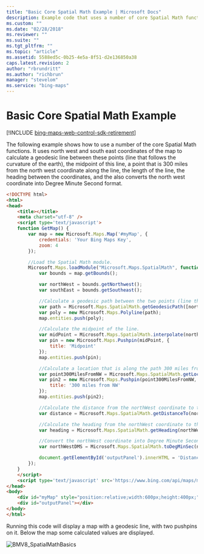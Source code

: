 ```yaml
---
title: "Basic Core Spatial Math Example | Microsoft Docs"
description: Example code that uses a number of core Spatial Math functions to calculate a geodesic line between points, following the curvature of the earth, and then also converts the northwest coordinate into Degree Minute Second format.
ms.custom: ""
ms.date: "02/28/2018"
ms.reviewer: ""
ms.suite: ""
ms.tgt_pltfrm: ""
ms.topic: "article"
ms.assetid: 5588ed5c-0b25-4e5a-8f51-d2e136850a38
caps.latest.revision: 2
author: "rbrundritt"
ms.author: "richbrun"
manager: "stevelom"
ms.service: "bing-maps"
---
```


# Basic Core Spatial Math Example

[!INCLUDE [bing-maps-web-control-sdk-retirement](../../../includes/bing-maps-web-control-sdk-retirement.md)]

The following example shows how to use a number of the core Spatial Math functions. It uses north west and south east coordinates of the map to calculate a geodesic line between these points (line that follows the curvature of the earth), the midpoint of this line, a point that is 300 miles from the north west coordinate along the line, the length of the line, the heading between the coordinates, and the also converts the north west coordinate into Degree Minute Second format.

```html
<!DOCTYPE html>
<html>
<head>
    <title></title>
    <meta charset="utf-8" />
	<script type='text/javascript'>
    function GetMap() {
        var map = new Microsoft.Maps.Map('#myMap', {
            credentials: 'Your Bing Maps Key',
            zoom: 4
        });

        //Load the Spatial Math module.
        Microsoft.Maps.loadModule("Microsoft.Maps.SpatialMath", function () {
            var bounds = map.getBounds();

            var northWest = bounds.getNorthwest();
            var southEast = bounds.getSoutheast();

            //Calculate a geodesic path between the two points (line that follows the curvature of the earth).
            var path = Microsoft.Maps.SpatialMath.getGeodesicPath([northWest, southEast]);
            var poly = new Microsoft.Maps.Polyline(path);
            map.entities.push(poly);

            //Calculate the midpoint of the line.
            var midPoint = Microsoft.Maps.SpatialMath.interpolate(northWest, southEast);
            var pin = new Microsoft.Maps.Pushpin(midPoint, {
                title: 'Midpoint'
            });
            map.entities.push(pin);

            //Calculate a location that is along the path 300 miles from the north west coordinate.
            var point300MilesFromNW = Microsoft.Maps.SpatialMath.getLocationAlongPath(poly, 300, Microsoft.Maps.SpatialMath.DistanceUnits.Miles);
            var pin2 = new Microsoft.Maps.Pushpin(point300MilesFromNW, {
                title: '300 miles from NW'
            });
            map.entities.push(pin2);

            //Calculate the distance from the northWest coordinate to the southEast coordinate.
            var distance = Microsoft.Maps.SpatialMath.getDistanceTo(northWest, southEast, Microsoft.Maps.SpatialMath.DistanceUnits.Miles);

            //Calculate the heading from the northWest coordinate to the southEast coordinate.
            var heading = Microsoft.Maps.SpatialMath.getHeading(northWest, southEast);

            //Convert the northWest coordinate into Degree Minute Second format.
            var northWestDMS = Microsoft.Maps.SpatialMath.toDegMinSec(northWest);

            document.getElementById('outputPanel').innerHTML = 'Distance: ' + distance + ' miles<br/>Heading: ' + heading + ' degrees<br/>North West coordinate in DMS format: ' + northWestDMS;
        });
    }
    </script>
    <script type='text/javascript' src='https://www.bing.com/api/maps/mapcontrol?callback=GetMap' async defer></script>
</head>
<body>
    <div id="myMap" style="position:relative;width:600px;height:400px;"></div><br/>
    <div id="outputPanel"></div>
</body>
</html>
```

Running this code will display a map with a geodesic line, with two pushpins on it. Below the map some calculated values are displayed.

![BMV8_SpatialMathBasics](../../media/bmv8-spatialmathbasics.PNG)